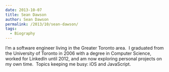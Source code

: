 ```yaml
---
date: 2013-10-07
title: Sean Dawson
author: Sean Dawson
permalink: /2013/10/sean-dawson/
tags:
  - Biography
---
```

I&#8217;m a software engineer living in the Greater Toronto area.  I graduated from the University of Toronto in 2006 with a degree in Computer Science, worked for LinkedIn until 2012, and am now exploring personal projects on my own time.  Topics keeping me busy: iOS and JavaScript.

